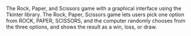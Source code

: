 The Rock, Paper, and Scissors game with a graphical interface using the Tkinter library.
The Rock, Paper, Scissors game lets users pick one option from ROCK, PAPER, SCISSORS, and the computer randomly chooses from the three options, and shows the result as a win, loss, or draw.
